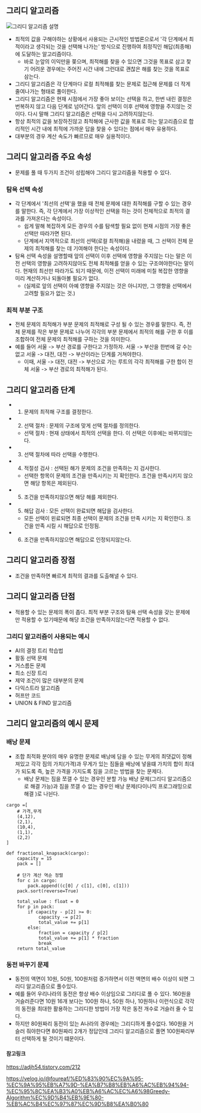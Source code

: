 ## 그리디 알고리즘
![그리디 알고리즘 설명](https://www.youtube.com/watch?v=_IZuE7NIeW4)

- 최적의 값을 구해야하는 상황에서 사용되는 근시적인 방법론으로서 '각 단계에서 최적이라고 생각되는 것을 선택해 나가는' 방식으로 진행하여 최정직인 해답(최종해)에 도달하는 알고리즘이다.
    - 바로 눈앞의 이익만을 쫒으며, 최적해를 찾을 수 있으면 그것을 목표로 삼고 찾기 어려운 경우에는 주어진 시간 내에 그런대로 괜찮은 해를 찾는 것을 목표로 삼는다.
- 그리디 알고리즘은 각 단계마다 로컬 최적해를 찾는 문제로 접근해 문제를 더 작게 줄여나가는 형태로 풀이한다. 
- 그리디 알고리즘은 현재 시점에서 가장 좋아 보이는 선택을 하고, 한번 내린 결정은 번복하지 않고 다음 단계로 넘어간다. 앞의 선택이 이후 선택에 영향을 주지않는 것이다. 다시 말해 그리디 알고리즘은 선택을 다시 고려하지않는다. 
- 항상 최적의 값을 보장하진않고 최적해에 근사한 값을 목표로 하는 알고리즘으로 합리적인 시간 내에 최적에 가까운 답을 찾을 수 있다는 점에서 매우 유용하다.
- 대부분의 경우 계산 속도가 빠르므로 매우 실용적이다.

## 그리디 알고리즘 주요 속성
- 문제를 풀 때 두가지 조건이 성립해야 그리디 알고리즘을 적용할 수 있다.

### 탐욕 선택 속성 
- 각 단계에서 '최선의 선택'을 했을 때 전체 문제에 대한 최적해를 구할 수 있는 경우를 말한다. 즉, 각 단계에서 가장 이상적인 선택을 하는 것이 전체적으로 최적의 결과를 가져온다는 속성이다.
    - 쉽게 말해 복잡하게 모든 경우의 수를 탐색할 필요 없이 현재 시점의 가장 좋은 선택만 따라가면 된다.
    - 단계에서 지역적으로 최선의 선택(로컬 최적해)을 내렸을 때, 그 선택이 전체 문제의 최적해를 찾는 데 기여해야 한다는 속성이다.
- 탐욕 선택 속성을 설명할때 앞의 선택이 이후 선택에 영향을 주지않는 다는 말은 이전 선택의 영향을 고려하지않아도 전체 최적해를 얻을 수 있는 구조여야한다는 말이다. 현재의 최선만 따라가도 되기 때문에, 이전 선택이 미래에 미칠 복잡한 영향을 미리 계산하거나 되돌아볼 필요가 없다.
    - (실제로 앞의 선택이 아예 영향을 주지않는 것은 아니지만, 그 영향을 선택에서 고려할 필요가 없는 것.)


### 최적 부분 구조 
- 전체 문제의 최적해가 부분 문제의 최적해로 구성 될 수 있는 경우를 말한다. 즉, 전체 문제를 작은 부분 문제로 나누어 각각의 부분 문제에서 최적의 해를 구한 후 이를 조합하여 전체 문제의 최적해를 구하는 것을 의미한다. 
- 예를 들어 서울 -> 부산 경로를 구한다고 가정하자. 서울 -> 부산을 한번에 갈 수는 없고 서울 -> 대전, 대전 -> 부산이라는 단계를 거쳐야한다.
    - 이때, 서울 -> 대전, 대전 -> 부산으로 가는 루트의 각각 최적해를 구한 합이 전체 서울 -> 부산 경로의 최적해가 된다. 


## 그리디 알고리즘 단계
- 1. 문제의 최적해 구조를 결정한다.
- 2. 선택 절차 : 문제의 구조에 맞게 선택 절차를 정의한다.
    - 선택 절차 : 현재 상태에서 최적의 선택을 한다. 이 선택은 이후에는 바뀌지않는다.
- 3. 선택 절차에 따라 선택을 수행한다.
- 4. 적절성 검사 : 선택된 해가 문제의 조건을 만족하는 지 검사한다.
    - 선택한 항목이 문제의 조건을 만족시키는 지 확인한다. 조건을 만족시키지 않으면 해당 항목은 제외된다.
- 5. 조건을 만족하지않으면 해당 해를 제외한다.
- 5. 해답 검사 : 모든 선택이 완료되면 해답을 검사한다.
    - 모든 선택이 왼료되면 최종 선택이 문제의 조건을 만족 시키는 지 확인한다. 조건을 만족 시킬 시 해답으로 인정됨.
- 6. 조건을 만족하지않으면 해답으로 인정되지않는다. 

## 그리디 알고리즘 장점
- 조건을 만족하면 빠르게 최적의 결과를 도출해낼 수 있다.

## 그리디 알고리즘 단점
- 적용할 수 있는 문제의 폭이 좁다. 최적 부분 구조와 탐욕 선택 속성을 갖는 문제에만 적용할 수 있기때문에 해당 조건을 만족하지않는다면 적용할 수 없다.


### 그리디 알고리즘이 사용되는 예시 
- AI의 결정 트리 학습법
- 활동 선택 문제
- 거스름돈 문제
- 최소 신장 트리
- 제약 조건이 많은 대부분의 문제
- 다익스트라 알고리즘
- 허프만 코드
- UNION & FIND 알고리즘

## 그리디 알고리즘의 예시 문제 
### 배낭 문제 
- 조합 최적화 분야의 매우 유명한 문제로 배낭에 담을 수 있는 무게의 최댓값이 정해져있고 각각 짐의 가치(가격)과 무게가 있는 짐들을 배낭에 넣을떄 가치의 합이 최대가 되도록 즉, 높은 가격을 가지도록 짐을 고르는 방법을 찾는 문제다.
    - 배낭 문제는 짐을 쪼갤 수 있는 경우인 분할 가능 배낭 문제(그리디 알고리즘으로 해결 가능)과 짐을 쪼갤 수 없는 경우인 배낭 문제(다이나믹 프로그래밍으로 해결 )로 나뉜다.

```
cargo =[
    # 가격,무게
    (4,12),
    (2,1),
    (10,4),
    (1,1),
    (2,2)
]

def fractional_knapsack(cargo):
    capacity = 15
    pack = []

    # 단가 계산 역순 정렬
    for c in cargo:
        pack.append((c[0] / c[1], c[0], c[1]))
    pack.sort(reverse=True)

    total_value : float = 0
    for p in pack:
        if capacity - p[2] >= 0:
            capacity -= p[2]
            total_value += p[1]
        else:
            fraction = capacity / p[2]
            total_value += p[1] * fraction
            break
    return total_value
```

### 동전 바꾸기 문제
- 동전의 액면이 10원, 50원, 100원처럼 증가하면서 이전 액면의 배수 이상이 되면 그리디 알고리즘으로 풀수있다.
- 예를 들어 우리나라의 동전은 항상 배수 이상임으로 그리디로 풀 수 있다. 160원을 거슬러준다면 10원 16개 보다는 100원 하나, 50원 하나, 10원하나 이런식으로 각각의 동전을 최대한 활용하는 그리디한 방법이 가장 작은 동전 개수로 거슬러 줄 수 있다.
- 하지만 80원짜리 동전이 있는 A나라의 경우에는 그리디하게 풀수없다. 160원을 거슬러 줘야한다면 80원짜리 2개가 정답인데 그리디 알고리즘으로 풀면 100원짜리부터 선택하게 될 것이기 떄문이다.



#### 참고링크 
https://adjh54.tistory.com/212

https://velog.io/@foureaf/%ED%83%90%EC%9A%95-%EC%9A%95%EB%A7%9D-%EA%B7%B8%EB%A6%AC%EB%94%94-%EC%95%8C%EA%B3%A0%EB%A6%AC%EC%A6%98Greedy-Algorithm%EC%9D%B4%EB%9E%80-%EB%AC%B4%EC%97%87%EC%9D%B8%EA%B0%80